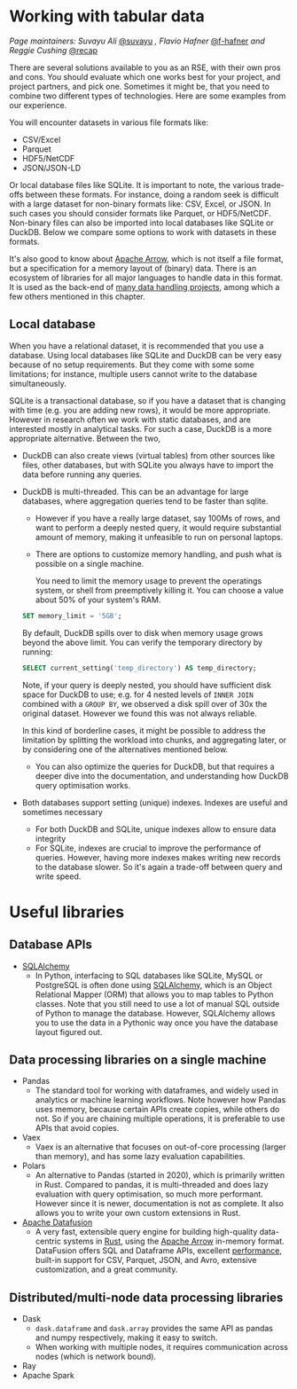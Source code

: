 # Working with tabular data

_Page maintainers: Suvayu Ali_ [@suvayu](https://github.com/suvayu) _, Flavio Hafner_ [@f-hafner](https://github.com/f-hafner) _and Reggie Cushing_ [@recap](https://github.com/recap)

There are several solutions available to you as an RSE, with their own pros and cons. You should evaluate which one works best for your project, and project partners, and pick one. Sometimes it might be, that you need to combine two different types of technologies. Here are some examples from our experience.

You will encounter datasets in various file formats like:

- CSV/Excel
- Parquet
- HDF5/NetCDF
- JSON/JSON-LD

Or local database files like SQLite. It is important to note, the various trade-offs between these formats. For instance, doing a random seek is difficult with a large dataset for non-binary formats like: CSV, Excel, or JSON. In such cases you should consider formats like Parquet, or HDF5/NetCDF. Non-binary files can also be imported into local databases like SQLite or DuckDB. Below we compare some options to work with datasets in these formats.

It's also good to know about [Apache Arrow](https://arrow.apache.org), which is not itself a file format, but a specification for a memory layout of (binary) data.
There is an ecosystem of libraries for all major languages to handle data in this format.
It is used as the back-end of [many data handling projects](https://arrow.apache.org/powered_by/), among which a few others mentioned in this chapter.

## Local database

When you have a relational dataset, it is recommended that you use a database. Using local databases like SQLite and DuckDB can be very easy because of no setup requirements. But they come with some some limitations; for instance, multiple users cannot write to the database simultaneously.

SQLite is a transactional database, so if you have a dataset that is changing with time (e.g. you are adding new rows), it would be more appropriate. However in research often we work with static databases, and are interested mostly in analytical tasks. For such a case, DuckDB is a more appropriate alternative. Between the two,

- DuckDB can also create views (virtual tables) from other sources like files, other databases, but with SQLite you always have to import the data before running any queries.
- DuckDB is multi-threaded. This can be an advantage for large databases, where aggregation queries tend to be faster than sqlite.

  - However if you have a really large dataset, say 100Ms of rows, and want to perform a deeply nested query, it would require substantial amount of memory, making it unfeasible to run on personal laptops.
  - There are options to customize memory handling, and push what is possible on a single machine.

    You need to limit the memory usage to prevent the operatings system, or shell from preemptively killing it. You can choose a value about 50% of your system's RAM.

  ```sql
  SET memory_limit = '5GB';
  ```

  By default, DuckDB spills over to disk when memory usage grows beyond the above limit. You can verify the temporary directory by running:

  ```sql
  SELECT current_setting('temp_directory') AS temp_directory;
  ```

  Note, if your query is deeply nested, you should have sufficient disk space for DuckDB to use; e.g. for 4 nested levels of `INNER JOIN` combined with a `GROUP BY`, we observed a disk spill over of 30x the original dataset. However we found this was not always reliable.

  In this kind of borderline cases, it might be possible to address the limitation by splitting the workload into chunks, and aggregating later, or by considering one of the alternatives mentioned below.

  - You can also optimize the queries for DuckDB, but that requires a deeper dive into the documentation, and understanding how DuckDB query optimisation works.

- Both databases support setting (unique) indexes. Indexes are useful and sometimes necessary
  - For both DuckDB and SQLite, unique indexes allow to ensure data integrity
  - For SQLite, indexes are crucial to improve the performance of queries. However, having more indexes makes writing new records to the database slower. So it's again a trade-off between query and write speed.

# Useful libraries

## Database APIs

- [SQLAlchemy](https://www.sqlalchemy.org/)
  - In Python, interfacing to SQL databases like SQLite, MySQL or PostgreSQL is often done using [SQLAlchemy](https://www.sqlalchemy.org/), which is an Object Relational Mapper (ORM) that allows you to map tables to Python classes. Note that you still need to use a lot of manual SQL outside of Python to manage the database. However, SQLAlchemy allows you to use the data in a Pythonic way once you have the database layout figured out.

## Data processing libraries on a single machine

- Pandas
  - The standard tool for working with dataframes, and widely used in analytics or machine learning workflows. Note however how Pandas uses memory, because certain APIs create copies, while others do not. So if you are chaining multiple operations, it is preferable to use APIs that avoid copies.
- Vaex
  - Vaex is an alternative that focuses on out-of-core processing (larger than memory), and has some lazy evaluation capabilities.
- Polars
  - An alternative to Pandas (started in 2020), which is primarily written in Rust. Compared to pandas, it is multi-threaded and does lazy evaluation with query optimisation, so much more performant. However since it is newer, documentation is not as complete. It also allows you to write your own custom extensions in Rust.
- [Apache Datafusion](https://datafusion.apache.org/)
  - A very fast, extensible query engine for building high-quality data-centric systems in [Rust](http://rustlang.org/), using the [Apache Arrow](https://arrow.apache.org/) in-memory format. DataFusion offers SQL and Dataframe APIs, excellent [performance](https://benchmark.clickhouse.com/), built-in support for CSV, Parquet, JSON, and Avro, extensive customization, and a great community.

## Distributed/multi-node data processing libraries

- Dask
  - `dask.dataframe` and `dask.array` provides the same API as pandas and numpy respectively, making it easy to switch.
  - When working with multiple nodes, it requires communication across nodes (which is network bound).
- Ray
- Apache Spark
